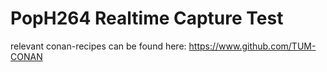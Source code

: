# PopH264 Realtime Capture Test

relevant conan-recipes can be found here: https://www.github.com/TUM-CONAN

